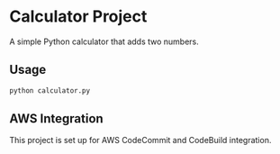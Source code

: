 # Calculator Project

A simple Python calculator that adds two numbers.

## Usage

```bash
python calculator.py
```

## AWS Integration

This project is set up for AWS CodeCommit and CodeBuild integration. 